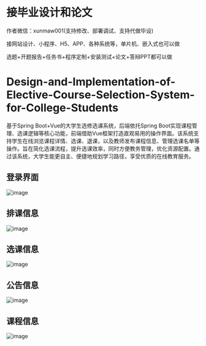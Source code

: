 # 接毕业设计和论文
作者微信：xunmaw001(支持修改、部署调试、支持代做毕设)

接网站设计、小程序、H5、APP、各种系统等，单片机、嵌入式也可以做

选题+开题报告+任务书+程序定制+安装测试+论文+答辩PPT都可以做
# Design-and-Implementation-of-Elective-Course-Selection-System-for-College-Students
基于Spring Boot+Vue的大学生选修选课系统，后端依托Spring Boot实现课程管理、选课逻辑等核心功能，前端借助Vue框架打造直观易用的操作界面。该系统支持学生在线浏览课程详情、选课、退课，以及教师发布课程信息、管理选课名单等操作。旨在简化选课流程，提升选课效率，同时方便教务管理，优化资源配置。通过该系统，大学生能更自主、便捷地规划学习路径，享受优质的在线教育服务。
## 登录界面
![image](https://github.com/user-attachments/assets/25b60da2-f365-4520-ad2f-8e0af1bc25a6)
## 排课信息
![image](https://github.com/user-attachments/assets/c83c9bf6-afa6-4018-b820-6fc14cfb236f)
## 选课信息
![image](https://github.com/user-attachments/assets/c37a25f1-83d1-46c7-8fd4-d282c188a1c1)
## 公告信息
![image](https://github.com/user-attachments/assets/dd8408a8-3e96-4bed-aa54-32e34662bf67)
## 课程信息
![image](https://github.com/user-attachments/assets/3c6c41cb-7eb4-43eb-b9b4-343171cd76d7)

